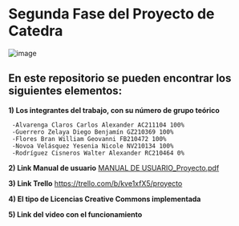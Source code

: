 # Segunda Fase del Proyecto de Catedra

![image](https://user-images.githubusercontent.com/79995182/115089981-d773aa80-9ed0-11eb-9057-cbb1d840ff46.png)

 ## En este repositorio se pueden encontrar los siguientes elementos:
 
**1) Los integrantes del trabajo, con su número de grupo teórico**

     -Alvarenga Claros Carlos Alexander AC211104 100%
     -Guerrero Zelaya Diego Benjamín GZ210369 100%
     -Flores Bran William Geovanni FB210472 100%
     -Novoa Velásquez Yesenia Nicole NV210134 100%
     -Rodríguez Cisneros Walter Alexander RC210464 0%


**2) Link Manual de usuario**
[MANUAL DE USUARIO_Proyecto.pdf](https://github.com/Carlos-Alvarenga721/Proyecto_Catedra/files/6332772/MANUAL.DE.USUARIO_Proyecto.pdf)



**3) Link Trello**
https://trello.com/b/kve1xfX5/proyecto
  

**4) El tipo de Licencias Creative Commons implementada**
 

**5) Link del video con el funcionamiento**
 
